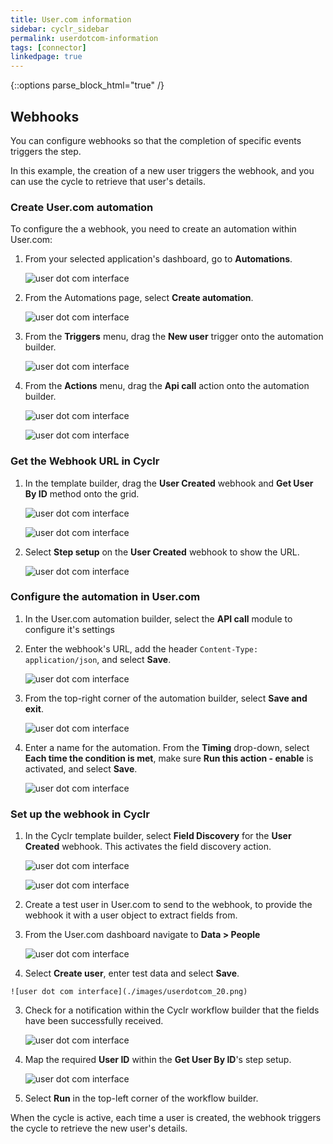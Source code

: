 ```yaml
---
title: User.com information
sidebar: cyclr_sidebar
permalink: userdotcom-information
tags: [connector]
linkedpage: true
---
```

{::options parse_block_html="true" /}
<section class="card">

## Webhooks

You can configure webhooks so that the completion of specific events triggers the step.

In this example, the creation of a new user triggers the webhook, and you can use the cycle to retrieve that user's details.

### Create User.com automation

To configure the a webhook, you need to create an automation within User.com:

1. From your selected application's dashboard, go to **Automations**.

   ![user dot com interface](./images/userdotcom_6.png)

2. From the Automations page, select **Create automation**.

   ![user dot com interface](./images/userdotcom_7.png)

3. From the **Triggers** menu, drag the **New user** trigger onto the automation builder.

   ![user dot com interface](./images/userdotcom_8.png)

4. From the **Actions** menu, drag the **Api call** action onto the automation builder.

   ![user dot com interface](./images/userdotcom_9.png)

   ![user dot com interface](./images/userdotcom_10.png)

### Get the Webhook URL in Cyclr

1. In the template builder, drag the **User Created** webhook and **Get User By ID** method onto the grid.

   ![user dot com interface](./images/userdotcom_11.png)

   ![user dot com interface](./images/userdotcom_12.png)

2. Select **Step setup** on the **User Created** webhook to show the URL.

   ![user dot com interface](./images/userdotcom_13.png)

### Configure the automation in User.com

1. In the User<span></span>.com automation builder, select the **API call** module to configure it's settings

2. Enter the webhook's URL, add the header `Content-Type: application/json`, and select **Save**.

   ![user dot com interface](./images/userdotcom_14.png)

3. From the top-right corner of the automation builder, select **Save and exit**.

   ![user dot com interface](./images/userdotcom_15.png)

4. Enter a name for the automation. From the **Timing** drop-down, select **Each time the condition is met**, make sure **Run this action - enable** is activated, and select **Save**.

    ![user dot com interface](./images/userdotcom_16.png)

### Set up the webhook in Cyclr

1. In the Cyclr template builder, select **Field Discovery** for the **User Created** webhook. This activates the field discovery action.

    ![user dot com interface](./images/userdotcom_17.png)

    ![user dot com interface](./images/userdotcom_18.png)

2.  Create a test user in User.com to send to the webhook, to provide the webhook it with a user object to extract fields from.
   1. From the User<span></span>.com dashboard navigate to **Data > People**

      ![user dot com interface](./images/userdotcom_19.png)

   2. Select **Create user**, enter test data and select **Save**.

    ![user dot com interface](./images/userdotcom_20.png)

3. Check for a notification within the Cyclr workflow builder that the fields have been successfully received.

    ![user dot com interface](./images/userdotcom_21.png)

4. Map the required **User ID** within  the **Get User By ID**'s step setup.

    ![user dot com interface](./images/userdotcom_22.png)

5. Select **Run** in the top-left corner of the workflow builder.

When the cycle is active, each time a user is created, the webhook triggers the cycle to retrieve the new user's details.

</section>
